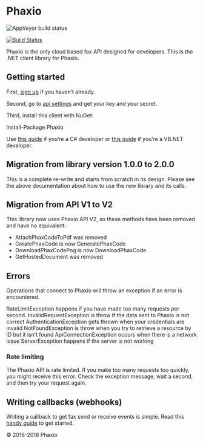 # Phaxio

![AppVeyor build status](https://ci.appveyor.com/api/projects/status/s9gjrnfa42g08mb4?svg=true)

[![Build Status](https://travis-ci.org/phaxio/phaxio-dotnet.svg?branch=master)](https://travis-ci.org/phaxio/phaxio-dotnet)

Phaxio is the only cloud based fax API designed for developers. This is the .NET client library for Phaxio.

## Getting started

First, [sign up](https://console.phaxio.com/signup) if you haven’t already.

Second, go to [api settings](https://console.phaxio.com/api_credentials) and get your key and your secret.

Third, install this client with NuGet:

  Install-Package Phaxio

Use [this guide](Docs/README-csharp.md) if you’re a C# developer or
[this guide](Docs/README-vb.md) if you’re a VB.NET developer.

## Migration from library version 1.0.0 to 2.0.0

This is a complete re-write and starts from scratch in its design. Please see the above documentation about how to use the new library and its calls.

## Migration from API V1 to V2

This library now uses Phaxio API V2, so these methods have been removed and have no equivalent:

- AttachPhaxCodeToPdf was removed
- CreatePhaxCode is now GeneratePhaxCode
- DownloadPhaxCodePng is now DownloadPhaxCode
- GetHostedDocument was removed

## Errors

Operations that connect to Phaxio will throw an exception if an error is encountered.

RateLimitException happens if you have made too many requests per second.
InvalidRequestException is throw if the data sent to Phaxio is not correct
AuthenticationException gets thrown when your credentials are invalid
NotFoundException is throw when you try to retrieve a resource by ID but it isn’t found
ApiConnectionException occurs when there is a network issue
ServerException happens if the server is not working

### Rate limiting

The Phaxio API is rate limited. If you make too many requests too quickly, you might receive this error.
Check the exception message, wait a second, and then try your request again.

## Writing callbacks (webhooks)

Writing a callback to get fax send or receive events is simple. Read this [handy guide](Docs/README-callbacks.md) to get started.

&copy; 2016-2018 Phaxio
